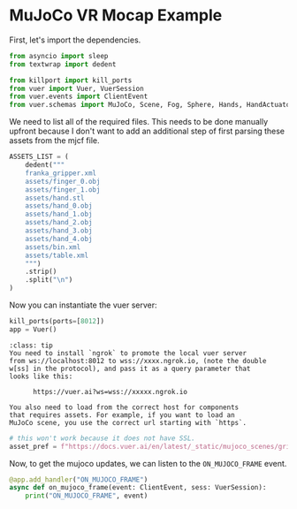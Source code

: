 
# MuJoCo VR Mocap Example

First, let's import the dependencies.

```python
from asyncio import sleep
from textwrap import dedent

from killport import kill_ports
from vuer import Vuer, VuerSession
from vuer.events import ClientEvent
from vuer.schemas import MuJoCo, Scene, Fog, Sphere, Hands, HandActuator, MotionControllers, MotionControllerActuator
```


We need to list all of the required files. This needs to be done
manually upfront because I don't want to add an additional step
of first parsing these assets from the mjcf file.

```python
ASSETS_LIST = (
    dedent("""
    franka_gripper.xml
    assets/finger_0.obj
    assets/finger_1.obj
    assets/hand.stl
    assets/hand_0.obj
    assets/hand_1.obj
    assets/hand_2.obj
    assets/hand_3.obj
    assets/hand_4.obj
    assets/bin.xml
    assets/table.xml
    """)
    .strip()
    .split("\n")
)
```


Now you can instantiate the vuer server:

```python
kill_ports(ports=[8012])
app = Vuer()
```


```{admonition} Note
:class: tip
You need to install `ngrok` to promote the local vuer server
from ws://localhost:8012 to wss://xxxx.ngrok.io, (note the double
w[ss] in the protocol), and pass it as a query parameter that
looks like this:

      https://vuer.ai?ws=wss://xxxxx.ngrok.io

You also need to load from the correct host for components
that requires assets. For example, if you want to load an 
MuJoCo scene, you use the correct url starting with `https`.
```

```python
# this won't work because it does not have SSL.
asset_pref = f"https://docs.vuer.ai/en/latest/_static/mujoco_scenes/gripper_model/"
```


Now, to get the mujoco updates, we can listen to the `ON_MUJOCO_FRAME` event.

```python
@app.add_handler("ON_MUJOCO_FRAME")
async def on_mujoco_frame(event: ClientEvent, sess: VuerSession):
    print("ON_MUJOCO_FRAME", event)
```

